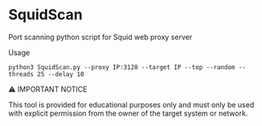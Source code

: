 # SquidScan
Port scanning python script for Squid web proxy server

Usage

`python3 SquidScan.py --proxy IP:3128 --target IP --top --random --threads 25 --delay 10`

⚠️ IMPORTANT NOTICE

This tool is provided for educational purposes only and must only be used with explicit permission from the owner of the target system or network.
